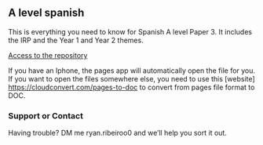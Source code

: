## A level spanish 

This is everything you need to know for Spanish A level Paper 3. It includes the IRP and the Year 1 and Year 2 themes.

[Access to the repository](https://github.com/ryan-ribeiro/SPANISH-)


If you have an Iphone, the pages app will automatically open the file for you. If you want to open the files somewhere else, you need to use this [website] https://cloudconvert.com/pages-to-doc to convert from pages file format to DOC.


### Support or Contact

Having trouble? DM me ryan.ribeiroo0 and we’ll help you sort it out.
